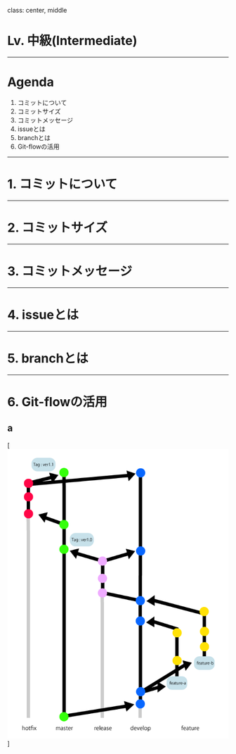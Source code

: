 
class: center, middle

#  Lv. 中級(Intermediate)

---

# Agenda
1. コミットについて
2. コミットサイズ
3. コミットメッセージ
4. issueとは
5. branchとは
6. Git-flowの活用

---
# 1. コミットについて



---
# 2. コミットサイズ



---
# 3. コミットメッセージ



---
# 4. issueとは



---
# 5. branchとは



---
# 6. Git-flowの活用
## a
[![イメージ図](./git-flow.png)]

